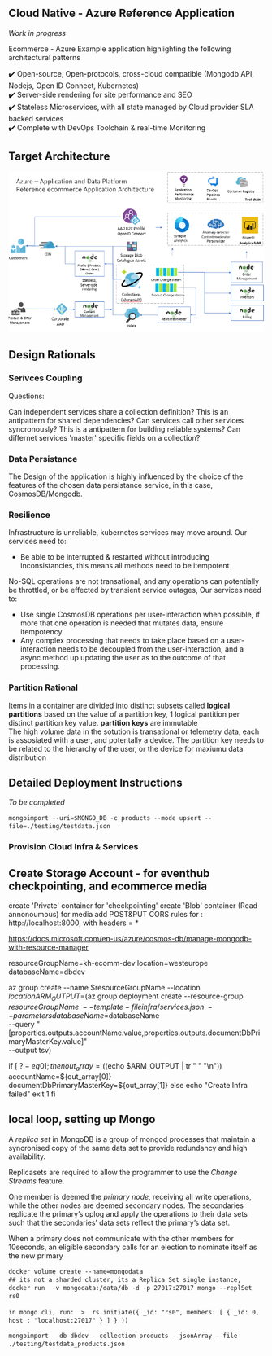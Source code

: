 

## Cloud Native - Azure Reference Application 

 _Work in progress_

Ecommerce - Azure Example application highlighting the following architectural patterns

 :heavy_check_mark:  Open-source, Open-protocols, cross-cloud compatible (Mongodb API, Nodejs, Open ID Connect, Kubernetes)  
 :heavy_check_mark:  Server-side rendering for site performance and SEO  
 :heavy_check_mark:  Stateless Microservices, with all state managed by Cloud provider SLA backed services  
 :heavy_check_mark: Complete with DevOps Toolchain & real-time Monitoring  


## Target Architecture

![portal-image](docs/arch.png)


## Design Rationals

### Serivces Coupling

Questions:

Can independent services share a collection definition?  This is an antipattern for shared dependencies?
Can services call other services syncronously?  This is a antipattern for building reliable systems?
Can differnet services 'master' specific fields on a collection?


### Data Persistance

The Design of the application is highly influenced by the choice of the features of the chosen data persistance service, in this case, CosmosDB/Mongodb.

### Resilience

Infrastructure is unreliable, kubernetes services may move around.  Our services need to:
 * Be able to be interrupted & restarted without introducing inconsistancies, this means all methods need to be itempotent
 
No-SQL operations are not transational, and any operations can potentially be throttled, or be effected by transient service outages, Our services need to:
 * Use single CosmosDB operations per user-interaction when possible, if more that one operation is needed that mutates data, ensure itempotency
 * Any complex processing that needs to take place based on a user-interaction needs to be decoupled from the user-interaction, and a async method up updating the user as to the outcome of that processing.


### Partition Rational

Items in a container are divided into distinct subsets called __logical partitions__ based on the value of a partition key, 1 logical partition per distinct partition key value.  __partition keys__ are immutable  
The high volume data in the sotution is transational or telemetry data, each is assosiated with a user, and potentally a device.  The partition key needs to be related to the hierarchy of the user, or the device for maxiumu data distribution



## Detailed Deployment Instructions

_To be completed_

```
mongoimport --uri=$MONGO_DB -c products --mode upsert --file=./testing/testdata.json
```

### Provision Cloud Infra & Services

##  Create Storage Account - for eventhub checkpointing, and ecommerce media
create 'Private' container for 'checkpointing'
create 'Blob' container (Read annonoumous)  for media
add POST&PUT CORS rules for : http://localhost:8000, with headers = *



https://docs.microsoft.com/en-us/azure/cosmos-db/manage-mongodb-with-resource-manager

resourceGroupName=kh-ecomm-dev
location=westeurope
databaseName=dbdev

az group create --name $resourceGroupName --location $location
ARM_OUTPUT=$(az group deployment create --resource-group $resourceGroupName \
    --template-file infra/services.json  \
    --parameters databaseName=$databaseName \
    --query "[properties.outputs.accountName.value,properties.outputs.documentDbPrimaryMasterKey.value]" \
    --output tsv)

if [ $? -eq 0 ] ; then
    out_array=($(echo $ARM_OUTPUT | tr " " "\n"))
    accountName=${out_array[0]}
    documentDbPrimaryMasterKey=${out_array[1]}
else
    echo "Create Infra failed"
    exit 1
fi

## local loop, setting up Mongo


A _replica set_ in MongoDB is a group of mongod processes that maintain a syncronised copy of the same data set to provide redundancy and high availability. 

Replicasets are required to allow the programmer to use the _Change Streams_ feature.

One member is deemed the _primary node_, receiving all write operations, while the other nodes are deemed secondary nodes.  The secondaries replicate the primary’s oplog and apply the operations to their data sets such that the secondaries’ data sets reflect the primary’s data set.

When a primary does not communicate with the other members for 10seconds, an eligible secondary calls for an election to nominate itself as the new primary


```
docker volume create --name=mongodata
## its not a sharded cluster, its a Replica Set single instance, 
docker run  -v mongodata:/data/db -d -p 27017:27017 mongo --replSet rs0

in mongo cli, run:  >  rs.initiate({ _id: "rs0", members: [ { _id: 0, host : "localhost:27017" } ] } ))
```

```
mongoimport --db dbdev --collection products --jsonArray --file ./testing/testdata_products.json
```
